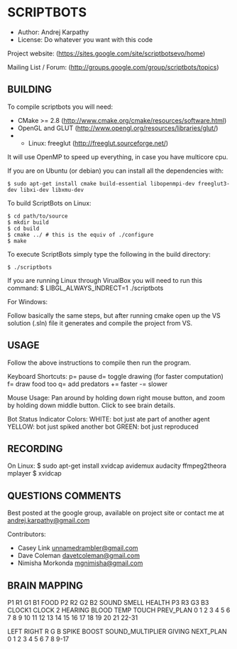 SCRIPTBOTS
==========
* Author: Andrej Karpathy
* License: Do whatever you want with this code

Project website: 
(https://sites.google.com/site/scriptbotsevo/home)

Mailing List / Forum:
(http://groups.google.com/group/scriptbots/topics)

BUILDING
---------

To compile scriptbots you will need:

* CMake >= 2.8 (http://www.cmake.org/cmake/resources/software.html)
* OpenGL and GLUT (http://www.opengl.org/resources/libraries/glut/)
* * Linux: freeglut (http://freeglut.sourceforge.net/) 

It will use OpenMP to speed up everything, in case you have multicore cpu.

If you are on Ubuntu (or debian) you can install all the dependencies with:

    $ sudo apt-get install cmake build-essential libopenmpi-dev freeglut3-dev libxi-dev libxmu-dev

To build ScriptBots on Linux:

    $ cd path/to/source
    $ mkdir build
    $ cd build
    $ cmake ../ # this is the equiv of ./configure
    $ make

To execute ScriptBots simply type the following in the build directory:

    $ ./scriptbots

If you are running Linux through VirualBox you will need to run this command:
    $ LIBGL_ALWAYS_INDRECT=1 ./scriptbots

For Windows: 

Follow basically the same steps, but after running cmake open up the VS solution (.sln) file it generates and compile the project from VS.


USAGE
------

Follow the above instructions to compile then run the program.

Keyboard Shortcuts:
	 p= pause
	 d= toggle drawing (for faster computation)
	 f= draw food too
	 q= add predators
	 += faster
	 -= slower

Mouse Usage:
    Pan around by holding down right mouse button, and zoom by holding down middle button. Click to see brain details.

Bot Status Indicator Colors: 
    WHITE: bot just ate part of another agent
    YELLOW: bot just spiked another bot
    GREEN: bot just reproduced

RECORDING
---------

On Linux:
   $ sudo apt-get install xvidcap avidemux audacity ffmpeg2theora mplayer
   $ xvidcap


QUESTIONS COMMENTS 
------------------

Best posted at the google group, available on project site
or contact me at andrej.karpathy@gmail.com

Contributors:

* Casey Link <unnamedrambler@gmail.com>
* Dave Coleman <davetcoleman@gmail.com>
* Nimisha Morkonda <mgnimisha@gmail.com>

BRAIN MAPPING
------------

P1 R1 G1 B1 FOOD P2 R2 G2 B2 SOUND SMELL HEALTH P3 R3 G3 B3 CLOCK1 CLOCK 2 HEARING  BLOOD  TEMP   TOUCH  PREV_PLAN
0   1  2  3  4   5   6  7 8   9     10     11   12 13 14 15 16       17      18      19     20     21     22-31


LEFT RIGHT R G B SPIKE BOOST SOUND_MULTIPLIER GIVING  NEXT_PLAN
  0   1    2 3 4   5     6         7             8      9-17

